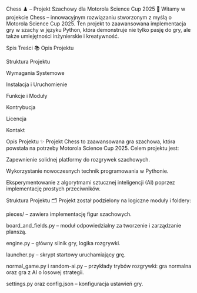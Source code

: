 Chess ♟️ – Projekt Szachowy dla Motorola Science Cup 2025 🚀
Witamy w projekcie Chess – innowacyjnym rozwiązaniu stworzonym z myślą o Motorola Science Cup 2025. Ten projekt to zaawansowana implementacja gry w szachy w języku Python, która demonstruje nie tylko pasję do gry, ale także umiejętności inżynierskie i kreatywność.

Spis Treści 📚
Opis Projektu

Struktura Projektu

Wymagania Systemowe

Instalacja i Uruchomienie

Funkcje i Moduły

Kontrybucja

Licencja

Kontakt

Opis Projektu ✨
Projekt Chess to zaawansowana gra szachowa, która powstała na potrzeby Motorola Science Cup 2025. Celem projektu jest:

Zapewnienie solidnej platformy do rozgrywek szachowych.

Wykorzystanie nowoczesnych technik programowania w Pythonie.

Eksperymentowanie z algorytmami sztucznej inteligencji (AI) poprzez implementację prostych przeciwników.

Struktura Projektu 🗂️
Projekt został podzielony na logiczne moduły i foldery:

pieces/ – zawiera implementację figur szachowych.

board_and_fields.py – moduł odpowiedzialny za tworzenie i zarządzanie planszą.

engine.py – główny silnik gry, logika rozgrywki.

launcher.py – skrypt startowy uruchamiający grę.

normal_game.py i random-ai.py – przykłady trybów rozgrywki: gra normalna oraz gra z AI o losowej strategii.

settings.py oraz config.json – konfiguracja ustawień gry.
